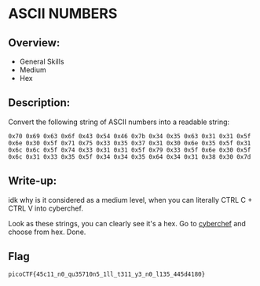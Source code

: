 # ASCII NUMBERS

## Overview:
* General Skills
* Medium
* Hex


## Description:
Convert the following string of ASCII numbers into a readable string:
```
0x70 0x69 0x63 0x6f 0x43 0x54 0x46 0x7b 0x34 0x35 0x63 0x31 0x31 0x5f 0x6e 0x30 0x5f 0x71 0x75 0x33 0x35 0x37 0x31 0x30 0x6e 0x35 0x5f 0x31 0x6c 0x6c 0x5f 0x74 0x33 0x31 0x31 0x5f 0x79 0x33 0x5f 0x6e 0x30 0x5f 0x6c 0x31 0x33 0x35 0x5f 0x34 0x34 0x35 0x64 0x34 0x31 0x38 0x30 0x7d
```

## Write-up:
idk why is it considered as a medium level, when you can literally CTRL C + CTRL V into cyberchef.

Look as these strings, you can clearly see it's a hex. Go to [cyberchef](https://gchq.github.io/CyberChef/) and choose from hex. Done.

## Flag
```
picoCTF{45c11_n0_qu35710n5_1ll_t311_y3_n0_l135_445d4180}
```
